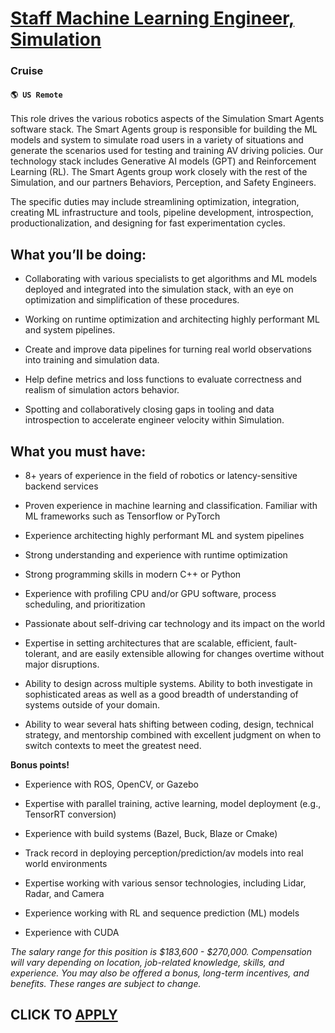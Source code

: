 # [Staff Machine Learning Engineer, Simulation](https://www.remotewlb.com/apply/staff-machine-learning-engineer-simulation)  
### Cruise  
#### `🌎 US Remote`  

This role drives the various robotics aspects of the Simulation Smart Agents software stack. The Smart Agents group is responsible for building the ML models and system to simulate road users in a variety of situations and generate the scenarios used for testing and training AV driving policies. Our technology stack includes Generative AI models (GPT) and Reinforcement Learning (RL). The Smart Agents group work closely with the rest of the Simulation, and our partners Behaviors, Perception, and Safety Engineers.

The specific duties may include streamlining optimization, integration, creating ML infrastructure and tools, pipeline development, introspection, productionalization, and designing for fast experimentation cycles.

## What you’ll be doing:

  * Collaborating with various specialists to get algorithms and ML models deployed and integrated into the simulation stack, with an eye on optimization and simplification of these procedures.

  * Working on runtime optimization and architecting highly performant ML and system pipelines.

  * Create and improve data pipelines for turning real world observations into training and simulation data.

  * Help define metrics and loss functions to evaluate correctness and realism of simulation actors behavior.

  * Spotting and collaboratively closing gaps in tooling and data introspection to accelerate engineer velocity within Simulation.

##

## What you must have:

  * 8+ years of experience in the field of robotics or latency-sensitive backend services

  * Proven experience in machine learning and classification. Familiar with ML frameworks such as Tensorflow or PyTorch

  * Experience architecting highly performant ML and system pipelines

  * Strong understanding and experience with runtime optimization

  * Strong programming skills in modern C++ or Python

  * Experience with profiling CPU and/or GPU software, process scheduling, and prioritization

  * Passionate about self-driving car technology and its impact on the world

  * Expertise in setting architectures that are scalable, efficient, fault-tolerant, and are easily extensible allowing for changes overtime without major disruptions.

  * Ability to design across multiple systems. Ability to both investigate in sophisticated areas as well as a good breadth of understanding of systems outside of your domain.

  * Ability to wear several hats shifting between coding, design, technical strategy, and mentorship combined with excellent judgment on when to switch contexts to meet the greatest need.

 **Bonus points!**

  * Experience with ROS, OpenCV, or Gazebo

  * Expertise with parallel training, active learning, model deployment (e.g., TensorRT conversion) 

  * Experience with build systems (Bazel, Buck, Blaze or Cmake) 

  * Track record in deploying perception/prediction/av models into real world environments

  * Expertise working with various sensor technologies, including Lidar, Radar, and Camera

  * Experience working with RL and sequence prediction (ML) models

  * Experience with CUDA

 _The salary range for this position is $183,600 - $270,000. Compensation will vary depending on location, job-related knowledge, skills, and experience. You may also be offered a bonus, long-term incentives, and benefits. These ranges are subject to change._

  
## CLICK TO [APPLY](https://www.remotewlb.com/apply/staff-machine-learning-engineer-simulation)

